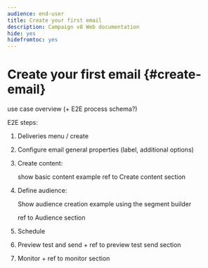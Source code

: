 ```yaml
---
audience: end-user
title: Create your first email
description: Campaign v8 Web documentation
hide: yes
hidefromtoc: yes
---
```

# Create your first email {#create-email}

use case overview (+ E2E process schema?)

E2E steps:

1. Deliveries menu / create
1. Configure email general properties (label, additional options)
1. Create content: 

    show basic content example 
    ref to Create content section


1. Define audience: 

    Show audience creation example using the segment builder

    ref to Audience section

1. Schedule
1. Preview test and send + ref to preview test send section
1. Monitor + ref to monitor section
